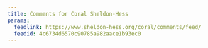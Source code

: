 ```yaml
---
title: Comments for Coral Sheldon-Hess
params:
  feedlink: https://www.sheldon-hess.org/coral/comments/feed/
  feedid: 4c6734d6570c90785a982aace1b93ec0
---
```

